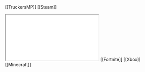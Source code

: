 [[TruckersMP]]
[[Steam]]
<iframe src="INSERT YOUR URL HERE"></iframe>
[[Fortnite]]
[[Xbox]]
[[Minecraft]]